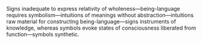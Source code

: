 Signs inadequate to express relativity of wholeness—being-language requires symbolism—intuitions of meanings without abstraction—intuitions raw material for constructing being-language—signs instruments of knowledge, whereas symbols evoke states of consciousness liberated from function—symbols synthetic.